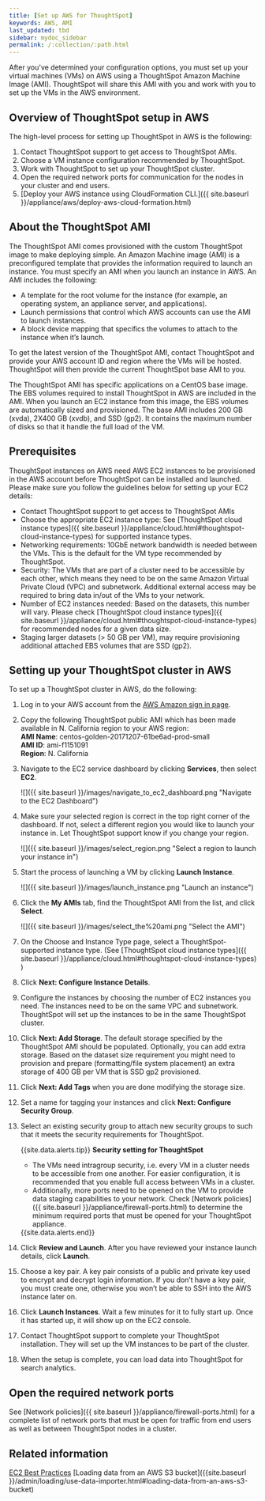 ```yaml
---
title: [Set up AWS for ThoughtSpot]
keywords: AWS, AMI
last_updated: tbd
sidebar: mydoc_sidebar
permalink: /:collection/:path.html
---
```


After you've determined your configuration options, you must set up your virtual machines (VMs) on AWS using a ThoughtSpot Amazon Machine Image (AMI). ThoughtSpot will share this AMI with you and work with you to set up the VMs in the AWS environment.

## Overview of ThoughtSpot setup in AWS
The high-level process for setting up ThoughtSpot in AWS is the following:
1. Contact ThoughtSpot support to get access to ThoughtSpot AMIs.
2. Choose a VM instance configuration recommended by ThoughtSpot.
3. Work with ThoughtSpot to set up your ThoughtSpot cluster.
4. Open the required network ports for communication for the nodes in your cluster and end users.
5. [Deploy your AWS instance using CloudFormation CLI.]({{ site.baseurl }}/appliance/aws/deploy-aws-cloud-formation.html)

## About the ThoughtSpot AMI

The ThoughtSpot AMI comes provisioned with the custom ThoughtSpot image to make deploying simple. An Amazon Machine image (AMI) is a preconfigured template that provides the information required to launch an instance. You must specify an AMI when you launch an instance in AWS. An AMI includes the following:

-   A template for the root volume for the instance (for example, an operating system, an appliance server, and applications).
-   Launch permissions that control which AWS accounts can use the AMI to launch instances.
-   A block device mapping that specifics the volumes to attach to the instance when it’s launch.

To get the latest version of the ThoughtSpot AMI, contact ThoughtSpot and provide your AWS account ID and region where the VMs will be hosted. ThoughtSpot will then provide the current ThoughtSpot base AMI to you.

The ThoughtSpot AMI has specific applications on a CentOS base image. The EBS volumes required to install ThoughtSpot in AWS are included in the AMI. When you launch an EC2 instance from this image, the EBS volumes are automatically sized and provisioned. The base AMI includes 200 GB (xvda), 2X400 GB (xvdb), and SSD (gp2). It contains the maximum number of disks so that it handle the full load of the VM.

##  Prerequisites

ThoughtSpot instances on AWS need AWS EC2 instances to be provisioned in the AWS account before ThoughtSpot can be installed and launched. Please make sure you follow the guidelines below for setting up your EC2 details:
- Contact ThoughtSpot support to get access to ThoughtSpot AMIs
- Choose the appropriate EC2 instance type: See [ThoughtSpot cloud instance types]({{ site.baseurl }}/appliance/cloud.html#thoughtspot-cloud-instance-types) for supported instance types.
- Networking requirements: 10GbE network bandwidth is needed between the VMs. This is the default for the VM type recommended by ThoughtSpot.
- Security: The VMs that are part of a cluster need to be accessible by each other, which means they need to be on the same Amazon Virtual Private Cloud (VPC) and subnetwork. Additional external access may be required to bring data in/out of the VMs to your network.
- Number of EC2 instances needed: Based on the datasets, this number will vary. Please check [ThoughtSpot cloud instance types]({{ site.baseurl }}/appliance/cloud.html#thoughtspot-cloud-instance-types) for recommended nodes for a given data size.
- Staging larger datasets (> 50 GB per VM), may require provisioning additional attached EBS volumes that are SSD (gp2).

## Setting up your ThoughtSpot cluster in AWS

To set up a ThoughtSpot cluster in AWS, do the following:

1. Log in to your AWS account from the [AWS Amazon sign in page](https://console.aws.amazon.com/console/home).
2. Copy the following ThoughtSpot public AMI which has been made available in N. California region to your AWS region:  
**AMI Name**: centos-golden-20171207-61be6ad-prod-small  
**AMI ID**: ami-f1151091  
**Region**: N. California

3. Navigate to the EC2 service dashboard by clicking **Services**, then select **EC2**.

     ![]({{ site.baseurl }}/images/navigate_to_ec2_dashboard.png "Navigate to the EC2 Dashboard")

4. Make sure your selected region is correct in the top right corner of the dashboard.
   If not, select a different region you would like to launch your instance in. Let ThoughtSpot support know if you change your region.

     ![]({{ site.baseurl }}/images/select_region.png "Select a region to launch your instance in")

5. Start the process of launching a VM by clicking **Launch Instance**.

     ![]({{ site.baseurl }}/images/launch_instance.png "Launch an instance")

6. Click the **My AMIs** tab, find the ThoughtSpot AMI from the list, and click **Select**.

     ![]({{ site.baseurl }}/images/select_the%20ami.png "Select the AMI")

7. On the Choose and Instance Type page, select a ThoughtSpot-supported instance type.
   (See [ThoughtSpot cloud instance types]({{ site.baseurl }}/appliance/cloud.html#thoughtspot-cloud-instance-types) )        
8. Click **Next: Configure Instance Details**.
9. Configure the instances by choosing the number of EC2 instances you need.
   The instances need to be on the same VPC and subnetwork. ThoughtSpot will set up the instances to be in the same ThoughtSpot cluster.
10. Click **Next: Add Storage**.
    The default storage specified by the ThoughtSpot AMI should be populated. Optionally, you can add extra storage. Based on the dataset size requirement you might need to provision and prepare (formatting/file system placement) an extra storage of 400 GB per VM that is SSD gp2 provisioned.
11. Click **Next: Add Tags** when you are done modifying the storage size.
12. Set a name for tagging your instances and click **Next: Configure Security Group**.
13. Select an existing security group to attach new security groups to such that it meets the security requirements for ThoughtSpot.

    {{site.data.alerts.tip}} <b>Security setting for ThoughtSpot</b><ul><li>The VMs need intragroup security, i.e. every VM in a cluster needs to be accessible from one another. For easier configuration, it is recommended that you enable full access between VMs in a cluster.</li> <li>Additionally, more ports need to be opened on the VM to provide data staging capabilities to your network. Check [Network policies]({{ site.baseurl }}/appliance/firewall-ports.html) to determine the minimum required ports that must be opened for your ThoughtSpot appliance.</li></ul>
    {{site.data.alerts.end}}

14.  Click **Review and Launch**. After you have reviewed your instance launch details, click **Launch**.
15.  Choose a key pair.
      A key pair consists of a public and private key used to encrypt and decrypt login information. If you don’t have a key pair, you must create one, otherwise you won’t be able to SSH into the AWS instance later on.
16.  Click **Launch Instances**. Wait a few minutes for it to fully start up. Once it has started up, it will show up on the EC2 console.
17.  Contact ThoughtSpot support to complete your ThoughtSpot installation.
     They will set up the VM instances to be part of the cluster.
18.  When the setup is complete, you can load data into ThoughtSpot for search analytics.    

## Open the required network ports

See [Network policies]({{ site.baseurl }}/appliance/firewall-ports.html) for a complete list of network ports that must be open for traffic from end users as well as between ThoughtSpot nodes in a cluster.

## Related information  

[EC2 Best Practices](http://docs.aws.amazon.com/AWSEC2/latest/UserGuide/ec2-best-practices.html)
[Loading data from an AWS S3 bucket]({{site.baseurl }}/admin/loading/use-data-importer.html#loading-data-from-an-aws-s3-bucket)
